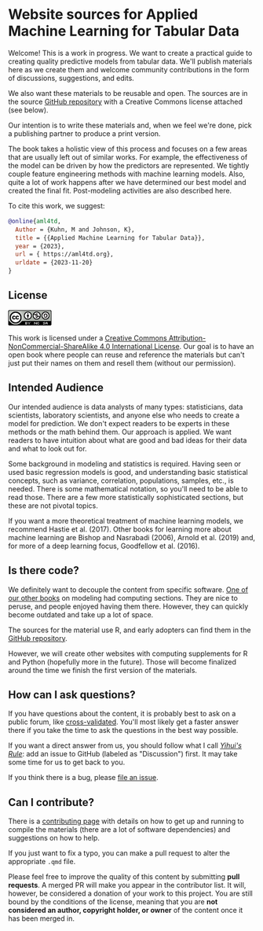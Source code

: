 # Website sources for Applied Machine Learning for Tabular Data


Welcome! This is a work in progress. We want to create a practical guide to creating quality predictive models from tabular data. We'll publish materials here as we create them and welcome community contributions in the form of discussions, suggestions, and edits. 

We also want these materials to be reusable and open. The sources are in the source [GitHub repository](https://github.com/aml4td/website) with a Creative Commons license attached (see below).

Our intention is to write these materials and, when we feel we're done, pick a publishing partner to produce a print version.

The book takes a holistic view of this process and focuses on a few areas that are usually left out of similar works. For example, the effectiveness of the model can be driven by how the predictors are represented. We tightly couple feature engineering methods with machine learning models. Also, quite a lot of work happens after we have determined our best model and created the final fit. Post-modeling activities are also described here. 

To cite this work, we suggest: 

```bib
@online{aml4td,
  Author = {Kuhn, M and Johnson, K},
  title = {{Applied Machine Learning for Tabular Data}},
  year = {2023},
  url = { https://aml4td.org},
  urldate = {2023-11-20}
}
```

## License

<a rel="license" href="http://creativecommons.org/licenses/by-nc-sa/4.0/"><img alt="Creative Commons License" style="border-width:0" src="premade/cc-by-nc-sa.png" /></a>

This work is licensed under a [Creative Commons Attribution-NonCommercial-ShareAlike 4.0 International License](http://creativecommons.org/licenses/by-nc-sa/4.0/"). Our goal is to have an open book where people can reuse and reference the materials but can't just put their names on them and resell them (without our permission). 

## Intended Audience

Our intended audience is data analysts of many types: statisticians, data scientists, laboratory scientists, and anyone else who needs to create a model for prediction. We don't expect readers to be experts in these methods or the math behind them. Our approach is applied. We want readers to have intuition about what are good and bad ideas for their data and what to look out for. 

Some background in modeling and statistics is required. Having seen or used basic regression models is good, and understanding basic statistical concepts, such as variance, correlation, populations, samples, etc., is needed. There is some mathematical notation, so you'll need to be able to read those. There are a few more statistically sophisticated sections, but these are not pivotal topics. 

If you want a more theoretical treatment of machine learning models, we recommend Hastie et al. (2017). Other books for learning more about machine learning are Bishop and Nasrabadi (2006), Arnold et al. (2019) and, for more of a deep learning focus, Goodfellow et al. (2016).

## Is there code? 

We definitely want to decouple the content from specific software. [One of our other books](http://appliedpredictivemodeling.com/) on modeling had computing sections. They are nice to peruse, and people enjoyed having them there. However, they can quickly become outdated and take up a lot of space. 

The sources for the material use R, and early adopters can find them in the [GitHub repository](https://github.com/aml4td/website). 

However, we will create other websites with computing supplements for R and Python (hopefully more in the future). Those will become finalized around the time we finish the first version of the materials. 

## How can I ask questions? 

If you have questions about the content, it is probably best to ask on a public forum, like [cross-validated](https://stats.stackexchange.com/). You'll most likely get a faster answer there if you take the time to ask the questions in the best way possible.   

If you want a direct answer from us, you should follow what I call [_Yihui's Rule_](https://yihui.org/en/2017/08/so-gh-email/): add an issue to GitHub (labeled as "Discussion") first. It may take some time for us to get back to you. 

If you think there is a bug, please [file an issue](https://github.com//aml4td/website/issues). 

## Can I contribute? 

There is a [contributing page](https://github.com/aml4td/website/blob/main/chapters/contributing.qmd) with details on how to get up and running to compile the materials (there are a lot of software dependencies) and suggestions on how to help. 

If you just want to fix a typo, you can make a pull request to alter the appropriate `.qmd` file. 

Please feel free to improve the quality of this content by submitting **pull requests**. A merged PR will make you appear in the contributor list. It will, however, be considered a donation of your work to this project. You are still bound by the conditions of the license, meaning that you are **not considered an author, copyright holder, or owner** of the content once it has been merged in.
